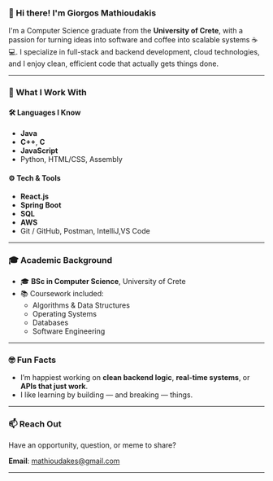 ### 👋 Hi there! I'm Giorgos Mathioudakis

I'm a Computer Science graduate from the **University of Crete**, with a passion for turning ideas into software and coffee into scalable systems ☕💻. I specialize in full-stack and backend development, cloud technologies, and I enjoy clean, efficient code that actually gets things done.

---

### 🧠 What I Work With

#### 🛠️ **Languages I Know**
- **Java**
- **C++**, **C**
- **JavaScript**
- Python, HTML/CSS, Assembly

#### ⚙️ **Tech & Tools**
- **React.js** 
- **Spring Boot**
- **SQL**
- **AWS**
- Git / GitHub, Postman, IntelliJ,VS Code

---

### 🎓 Academic Background
- 🎓 **BSc in Computer Science**, University of Crete
- 📚 Coursework included:
  - Algorithms & Data Structures
  - Operating Systems
  - Databases
  - Software Engineering

---

### 🤓 Fun Facts
- I’m happiest working on **clean backend logic**, **real-time systems**, or **APIs that just work**.
- I like learning by building — and breaking — things.

---

### 📫 Reach Out
Have an opportunity, question, or meme to share?

**Email**: [mathioudakes@gmail.com](mailto:mathioudakes@gmail.com)

---

<!---
GiorgosMathioudakis/GiorgosMathioudakis is a ✨ special ✨ repository because its `README.md` (this file) appears on your GitHub profile.
You can click the Preview link to take a look at your changes.
--->

<!---
GiorgosMathioudakis/GiorgosMathioudakis is a ✨ special ✨ repository because its `README.md` (this file) appears on your GitHub profile.
You can click the Preview link to take a look at your changes.
--->
